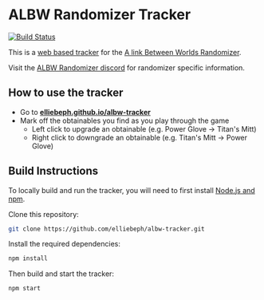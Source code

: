 # ALBW Randomizer Tracker

[![Build Status](https://github.com/elliebeph/albw-tracker/actions/workflows/ci.yml/badge.svg)](https://github.com/elliebeph/albw-tracker/actions)

This is a [web based tracker](https://elliebeph.github.io/albw-tracker) for the [A link Between Worlds Randomizer](https://gitlab.com/marsolk/albw-randomizer-cli).

Visit the [ALBW Randomizer discord](https://discord.gg/dmAJh2uY7M) for randomizer specific information.

## How to use the tracker

* Go to [**elliebeph.github.io/albw-tracker**](https://elliebeph.github.io/albw-tracker)
* Mark off the obtainables you find as you play through the game
  * Left click to upgrade an obtainable (e.g. Power Glove -> Titan's Mitt)
  * Right click to downgrade an obtainable (e.g. Titan's Mitt -> Power Glove)

## Build Instructions
To locally build and run the tracker, you will need to first install [Node.js and npm](https://www.npmjs.com/get-npm).

Clone this repository:
```bash
git clone https://github.com/elliebeph/albw-tracker.git
```

Install the required dependencies:
```bash
npm install
```

Then build and start the tracker:
```bash
npm start
```
